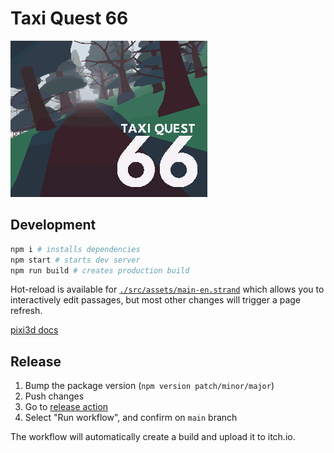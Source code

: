 # Taxi Quest 66

![animated cover](./promo/cover.gif)

## Development

```sh
npm i # installs dependencies
npm start # starts dev server
npm run build # creates production build
```

Hot-reload is available for [`./src/assets/main-en.strand`](./src/assets/main-en.strand) which allows you to interactively edit passages, but most other changes will trigger a page refresh.

[pixi3d docs](https://api.pixi3d.org/index.html)

## Release

1. Bump the package version (`npm version patch/minor/major`)
2. Push changes
3. Go to [release action](https://github.com/SweetheartSquad/GameOff2023/actions/workflows/release.yml)
4. Select "Run workflow", and confirm on `main` branch

The workflow will automatically create a build and upload it to itch.io.
